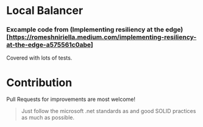 ﻿# Local Balancer
### Excample code from (Implementing resiliency at the edge)[https://romeshniriella.medium.com/implementing-resiliency-at-the-edge-a575561c0abe]

Covered with lots of tests.

# Contribution
Pull Requests for improvements are most welcome!


> Just follow the microsoft .net standards as and good SOLID practices as much as possible.